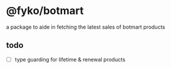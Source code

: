 # @fyko/botmart
a package to aide in fetching the latest sales of botmart products

## todo
- [ ] type guarding for lifetime & renewal products